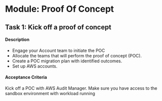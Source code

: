 
# Module: Proof Of Concept
## Task 1: Kick off a proof of concept
#### Description
* Engage your Account team to initiate the POC
* Allocate the teams that will perform the proof of concept (POC).
* Create a POC migration plan with identified outcomes.
* Set up AWS accounts.
#### Acceptance Criteria
Kick off a POC with AWS Audit Manager.
Make sure you have access to the sandbox environment with workload running